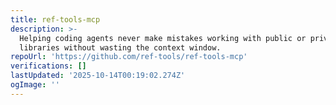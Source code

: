 ```yaml
---
title: ref-tools-mcp
description: >-
  Helping coding agents never make mistakes working with public or private
  libraries without wasting the context window.
repoUrl: 'https://github.com/ref-tools/ref-tools-mcp'
verifications: []
lastUpdated: '2025-10-14T00:19:02.274Z'
ogImage: ''
---
```


